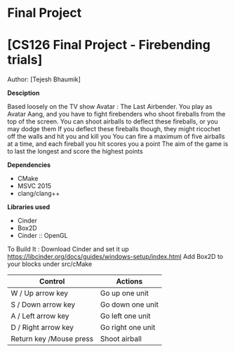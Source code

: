 # Final Project

# [CS126 Final Project - Firebending trials]

Author: [Tejesh Bhaumik]

**Desciption**

Based loosely on the TV show Avatar : The Last Airbender. 
You play as Avatar Aang, and you have to fight firebenders who shoot fireballs from the top of the screen. 
You can shoot airballs to deflect these fireballs, or you may dodge them
If you deflect these fireballs though, they might ricochet off the walls and hit you and kill you
You can fire a maximum of five airballs at a time, and each fireball you hit scores you a point
The aim of the game is to last the longest and score the highest points

**Dependencies**

* CMake
* MSVC 2015
* clang/clang++

**Libraries used**

* Cinder
* Box2D
* Cinder :: OpenGL

To Build It :
Download Cinder and set it up 
https://libcinder.org/docs/guides/windows-setup/index.html
Add Box2D to your blocks under src/cMake

Control | Actions
-----|--------------------
  W / Up arrow key   | Go up one unit      
  S / Down arrow key | Go down one unit                
  A / Left arrow key | Go left one unit                   
  D / Right arrow key | Go right one unit                    
  Return key /Mouse press | Shoot airball
  
